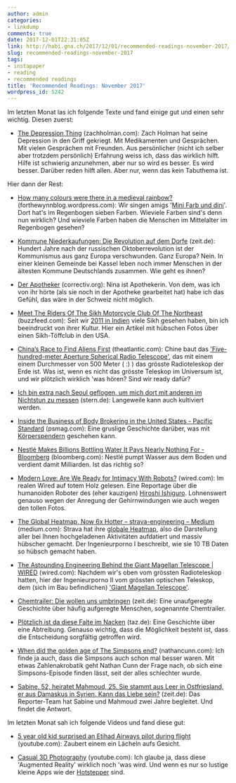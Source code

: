 ```yaml
---
author: admin
categories:
- linkdump
comments: true
date: 2017-12-01T22:31:05Z
link: http://habi.gna.ch/2017/12/01/recommended-readings-november-2017/
slug: recommended-readings-november-2017
tags:
- instapaper
- reading
- recommended readings
title: 'Recommended Readings: November 2017'
wordpress_id: 5242
---
```


Im letzten Monat las ich folgende Texte und fand einige gut und einen sehr wichtig.
Diesen zuerst:





  * [The Depression Thing](https://zachholman.com/posts/the-depression-thing) (zachholman.com): Zach Holman hat seine Depression in den Griff gekriegt. Mit Medikamenten und Gesprächen. Mit vielen Gesprächen mit Freunden. Aus persönlicher (nicht ich selber aber trotzdem persönlich) Erfahrung weiss ich, dass das wirklich hilft. Hilfe ist schwierig anzunehmen, aber nur so wird es besser. Es wird besser. Darüber reden hilft allen. Aber nur, wenn das kein Tabuthema ist.



Hier dann der Rest:



  * [How many colours were there in a medieval rainbow?](https://forthewynnblog.wordpress.com/2017/11/20/how-many-colours-were-there-in-a-medieval-rainbow/) (forthewynnblog.wordpress.com): Wir singen amigs '[Mini Farb und dini](http://chinderliedli.ch/index.php/2011/05/20/mini-farb-und-dini/)'. Dort hat's im Regenbogen sieben Farben. Wieviele Farben sind's denn nun wirklich? Und wieviele Farben haben die Menschen im Mittelalter im Regenbogen gesehen?


  * [Kommune Niederkaufungen: Die Revolution auf dem Dorfe](http://www.zeit.de/2017/43/kommune-niederkaufungen-kommunismus-kassel/komplettansicht) (zeit.de): Hundert Jahre nach der russischen Oktoberrevolution ist der Kommunismus aus ganz Europa verschwunden. Ganz Europa? Nein. In einer kleinen Gemeinde bei Kassel leben noch immer Menschen in der ältesten Kommune Deutschlands zusammen. Wie geht es ihnen?


  * [Der Apotheker](https://correctiv.org/recherchen/stories/2017/11/10/der-alte-apotheker/) (correctiv.org): Nina ist Apothekerin. Von dem, was ich von ihr hörte (als sie noch in der Apotheke gearbeitet hat) habe ich das Gefühl, das wäre in der Schweiz nicht möglich.


  * [Meet The Riders Of The Sikh Motorcycle Club Of The Northeast](https://www.buzzfeed.com/teresamathew/on-a-ride-with-a-sikh-motorcycle-club) (buzzfeed.com): Seit wir [2011 in Indien](https://flic.kr/p/9BGRPe) viele Sikh gesehen haben, bin ich beeindruckt von ihrer Kultur. Hier ein Artikel mit hübschen Fotos über einen Sikh-Töffclub in den USA.


  * [China’s Race to Find Aliens First](https://www.theatlantic.com/magazine/archive/2017/12/what-happens-if-china-makes-first-contact/544131/) (theatlantic.com): Chine baut das ['Five-hundred-meter Aperture Spherical Radio Telescope'](http://fast.bao.ac.cn/en/), das mit einem einem Durchmesser von 500 Meter ( :) ) das grösste Radioteleskop der Erde ist. Was ist, wenn es nicht das grösste Teleskop im Universum ist, und wir plötzlich wirklich 'was hören? Sind wir ready dafür?


  * [Ich bin extra nach Seoul geflogen, um mich dort mit anderen im Nichtstun zu messen](https://www.stern.de/neon/magazin/freizeit/ich-bin-extra-nach-seoul-geflogen--um-mich-dort-mit-anderen-im-nichtstun-zu-messen-7687950.html) (stern.de): Langeweile kann auch kultiviert werden.


  * [Inside the Business of Body Brokering in the United States - Pacific Standard](https://psmag.com/magazine/arms-dealers) (psmag.com): Eine gruslige Geschichte darüber, was mit  [Körperspendern](http://www.ana.unibe.ch/dienstleistungen/koerperspende/index_ger.html) geschehen kann.


  * [Nestlé Makes Billions Bottling Water It Pays Nearly Nothing For - Bloomberg](https://www.bloomberg.com/news/features/2017-09-21/nestl-makes-billions-bottling-water-it-pays-nearly-nothing-for) (bloomberg.com): Nestlé pumpt Wasser aus dem Boden und verdient damit Milliarden. Ist das richtig so?


  * [Modern Love: Are We Ready for Intimacy With Robots?](https://www.wired.com/2017/10/hiroshi-ishiguro-when-robots-act-just-like-humans/) (wired.com): Im realen Wired auf totem Holz gelesen. Eine Reportage über die humanoiden Roboter des (eher kauzigen) [Hiroshi Ishiguro](https://en.wikipedia.org/wiki/Hiroshi_Ishiguro). Lohnenswert genauso wegen der Anregung der Gehirnwindungen wie auch wegen den tollen Fotos.


  * [The Global Heatmap, Now 6x Hotter – strava-engineering – Medium](https://medium.com/strava-engineering/the-global-heatmap-now-6x-hotter-23fc01d301de) (medium.com): Strava hat ihre [globale Heatmap](https://labs.strava.com/heatmap/#13.51/7.39493/46.95466/hot/all), also die Darstellung aller bei Ihnen hochgeladenen Aktivitäten aufdatiert und massiv hübscher gemacht. Der Ingenieurporno I beschreibt, wie sie 10 TB Daten so hübsch gemacht haben.


  * [The Astounding Engineering Behind the Giant Magellan Telescope | WIRED](https://www.wired.com/story/the-astounding-engineering-behind-the-giant-magellan-telescope/) (wired.com): Nachdem wir's oben vom grössten Radioteleskop hatten, hier der Ingenieurporno II vom grössten optischen Teleskop, dem (sich im Bau befindlichen) ['Giant Magellan Telescope'](http://www.gmto.org/gallery/3d-renderings/). 


  * [Chemtrailer: Die wollen uns umbringen](http://www.zeit.de/2017/41/fake-news-chemtrails-wissenschaft-wahrheit-luegenpresse/komplettansicht) (zeit.de): Eine unaufgeregte Geschichte über häufig aufgeregte Menschen, sogenannte Chemtrailer.


  * [Plötzlich ist da diese Falte im Nacken](http://www.taz.de/!5455285/) (taz.de): Eine Geschichte über eine Abtreibung. Genauso wichtig, dass die Möglichkeit besteht ist, dass die Entscheidung sorgfältig getroffen wird.


  * [When did the golden age of The Simpsons end?](http://www.nathancunn.com/2017-10-26-simpsons-decline/) (nathancunn.com): Ich finde ja auch, dass die Simpsons auch schon mal besser waren. Mit etwas Zahlenakrobatik geht Nathan Cunn der Frage nach, ob sich eine Simpsons-Episode finden lässt, seit der alles schlechter wurde.


  * [Sabine, 52, heiratet Mahmoud, 25. Sie stammt aus Leer in Ostfriesland, er aus Damaskus in Syrien. Kann das Liebe sein?](http://www.zeit.de/2017/44/beziehungen-syrer-deutsche-heirat-flucht-partnerschaft/komplettansicht) (zeit.de): Das Reporter-Team hat Sabine und Mahmoud zwei Jahre begleitet. Und findet die Antwort.



Im letzten Monat sah ich folgende Videos und fand diese gut:



  * [5 year old kid surprised an Etihad Airways pilot during flight](https://www.youtube.com/watch?v=HXkSe_QCJL4) (youtube.com): Zaubert einem ein Lächeln aufs Gesicht.


  * [Casual 3D Photography](https://www.youtube.com/watch?v=wGBistgOsyQ) (youtube.com): Ich glaube ja, dass diese 'Augmented Reality' wirklich noch 'was wird. Und wenn es nur so lustige kleine Apps wie der [Hotstepper](http://hotstepper.dance/) sind.


